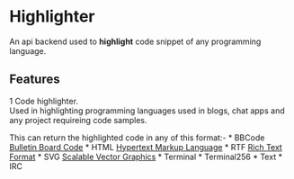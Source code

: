 # Highlighter

An api backend used to **highlight** code snippet of any programming language.

## Features

1 Code highlighter.  
Used in highlighting programming languages used in blogs, chat apps and any
project requireing code samples.  

This can return the highlighted code in any of this format:-
    * BBCode [Bulletin Board Code](https://en.wikipedia.org/wiki/BBCode)
    * HTML [Hypertext Markup Language](https://www.w3schools.com/html/html_intro.asp)
    * RTF [Rich Text Format](https://en.wikipedia.org/wiki/Rich_Text_Format)
    * SVG [Scalable Vector Graphics](https://developer.mozilla.org/en-US/docs/Web/SVG)
    * Terminal
    * Terminal256
    * Text
    * IRC
